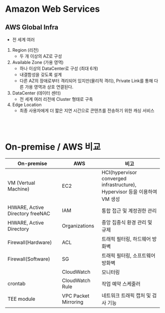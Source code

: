 # Amazon Web Services

## AWS Global Infra
* 전 세계 여러 
1. Region (리전)
   * 두 개 이상의 AZ로 구성
2. Available Zone (가용 영역)
   * 하나 이상의 DataCenter로 구성 (최대 6개)
   * 내결함성을 갖도록 설계
   * 다른 AZ의 장애로부터 격리되어 있지만(물리적 격리), Private Link를 통해 다른 가용 영역과 상호 연결된다.
3. DataCenter (데이터 센터)
   * 전 세계 여러 리전에 Cluster 형태로 구축
4. Edge Location
    * 최종 사용자에게 더 짧은 지연 시간으로 콘텐츠를 전송하기 위한 캐싱 서비스
</br>
</br>

# On-premise / AWS 비교
| On-premise           | AWS           | 비고                                                                       |
| -------------------- | ------------- | -------------------------------------------------------------------------- |
| VM (Vertual Machine) | EC2           | HCI(hypervisor converged infrastructure), Hypervisor 등을 이용하여 VM 생성 |
 HIWARE, Active Directory freeNAC      | IAM           | 통합 접근 및 계정권한 관리                                                 |
| HIWARE, Active Directory               | Organizations | 중앙 집중식 환경 관리 및 규제                                              |
| Firewall(Hardware) | ACL | 트래픽 필터링, 하드웨어 방화벽 |
| Firewall(Software) | SG | 트래픽 필터링, 소프트웨어 방화벽 |
|  | CloudWatch | 모니터링 |
| crontab | CloudWatch Rule | 작업 예약 스케줄러 |
| TEE module | VPC Packet Mirroring | 네트워크 트래픽 캡처 및 검사 기능 |

